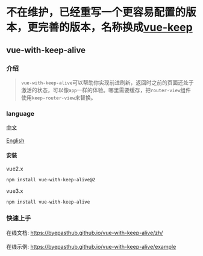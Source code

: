 # 不在维护，已经重写一个更容易配置的版本，更完善的版本，名称换成<a href="https://byepasthub.github.io/vue-keep">vue-keep</a></br>  

## vue-with-keep-alive

### 介绍

>`vue-with-keep-alive`可以帮助你实现前进刷新，返回时之前的页面还处于激活的状态，可以像`app`一样的体验。哪里需要缓存，把`router-view`组件使用`keep-router-view`来替换。

### language

<a href="./README.md">中文</a></br>  
<a href="./README_en-US.md">English</a>

#### 安装

vue2.x
```
npm install vue-with-keep-alive@2
```

vue3.x
```
npm install vue-with-keep-alive
```

### 快速上手

在线文档: <a href="https://byepasthub.github.io/vue-with-keep-alive/">https://byepasthub.github.io/vue-with-keep-alive/zh/</a></br>  
在线示例: <a href="https://byepasthub.github.io/vue-with-keep-alive/example">https://byepasthub.github.io/vue-with-keep-alive/example</a>


